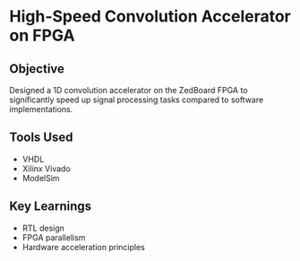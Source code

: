 # High-Speed Convolution Accelerator on FPGA

## Objective
Designed a 1D convolution accelerator on the ZedBoard FPGA to significantly speed up signal processing tasks compared to software implementations.

## Tools Used
- VHDL
- Xilinx Vivado
- ModelSim

## Key Learnings
- RTL design
- FPGA parallelism
- Hardware acceleration principles
